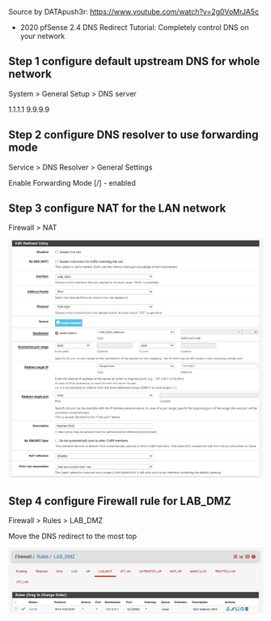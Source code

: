 
Source by DATApush3r: https://www.youtube.com/watch?v=2g0VoMrJA5c
- 2020 pfSense 2.4 DNS Redirect Tutorial: Completely control DNS on your network

## Step 1 configure default upstream DNS for whole network

System > General Setup > DNS server

1.1.1.1
9.9.9.9

## Step 2 configure DNS resolver to use forwarding mode

Service > DNS Resolver > General Settings

Enable Forwarding Mode [/] - enabled

## Step 3 configure NAT for the LAN network

Firewall > NAT

![Alt text](image.png)

## Step 4 configure Firewall rule for LAB_DMZ

Firewall > Rules > LAB_DMZ

Move the DNS redirect to the most top

![Alt text](image-1.png)